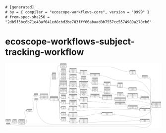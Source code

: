 ```
# [generated]
# by = { compiler = "ecoscope-workflows-core", version = "9999" }
# from-spec-sha256 = "2db5f5bc6b71e48af641ed8cbd2be783fff66abaad8b7557cc5574989a278cb6"

```
# ecoscope-workflows-subject-tracking-workflow

![](graph.png)
